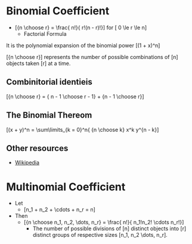 # Binomial Coefficient

* \[{n \choose r} = \frac{ n!}{ r!(n - r)!}\] for \[ 0 \le r \le n\]
  * Factorial Formula

It is the polynomial expansion of the binomial power \[(1 + x)^n\]

\[{n \choose r}\] represents the number of possible combinations of \[n\] objects taken \[r\] at a time.

## Combinitorial identieis

\[{n \choose r} = { n - 1 \choose r - 1} + {n - 1 \choose r}\]

## The Binomial Thereom

\[(x + y)^n = \sum\limits_{k = 0}^n{ {n \choose k} x^k y^{n - k}\]


## Other resources
* [Wikipedia](http://en.wikipedia.org/wiki/Binomial_coefficient)

# Multinomial Coefficient


* Let 
  * \[n_1 + n_2 + \cdots + n_r = n\]
* Then
  * \[{n \choose n_1, n_2, \dots, n_r} = \frac{ n!}{ n_1!n_2! \cdots n_r!}\]
      * The number of possible divisions of \[n\] distinct objects into \[r\] distinct groups of respective sizes \[n_1, n_2 \dots, n_r\].

